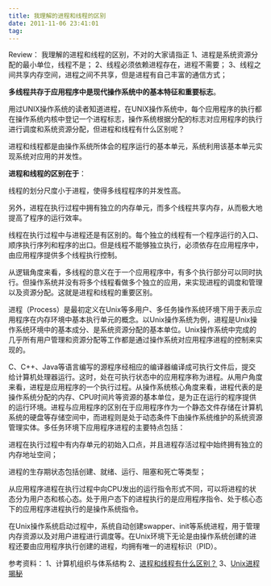 ```yaml
---
title: 我理解的进程和线程的区别
date: 2011-11-06 23:41:01
tag: 
---
```


Review：
我理解的进程和线程的区别，不对的大家请指正
1、进程是系统资源分配的最小单位，线程不是；
2、线程必须依赖进程存在，进程不需要；
3、线程之间共享内存空间，进程之间不共享，但是进程有自己丰富的通信方式；


**多线程共存于应用程序中是现代操作系统中的基本特征和重要标志**。


用过UNIX操作系统的读者知道进程，在UNIX操作系统中，每个应用程序的执行都在操作系统内核中登记一个进程标志，操作系统根据分配的标志对应用程序的执行进行调度和系统资源分配，但进程和线程有什么区别呢？


进程和线程都是由操作系统所体会的程序运行的基本单元，系统利用该基本单元实现系统对应用的并发性。


**进程和线程的区别在于**：

线程的划分尺度小于进程，使得多线程程序的并发性高。


另外，进程在执行过程中拥有独立的内存单元，而多个线程共享内存，从而极大地提高了程序的运行效率。


线程在执行过程中与进程还是有区别的。每个独立的线程有一个程序运行的入口、顺序执行序列和程序的出口。但是线程不能够独立执行，必须依存在应用程序中，由应用程序提供多个线程执行控制。


从逻辑角度来看，多线程的意义在于一个应用程序中，有多个执行部分可以同时执行。但操作系统并没有将多个线程看做多个独立的应用，来实现进程的调度和管理以及资源分配。这就是进程和线程的重要区别。


进程（Process）是最初定义在Unix等多用户、多任务操作系统环境下用于表示应用程序在内存环境中基本执行单元的概念。以Unix操作系统为例，进程是Unix操作系统环境中的基本成分、是系统资源分配的基本单位。Unix操作系统中完成的几乎所有用户管理和资源分配等工作都是通过操作系统对应用程序进程的控制来实现的。


C、C++、Java等语言编写的源程序经相应的编译器编译成可执行文件后，提交给计算机处理器运行。这时，处在可执行状态中的应用程序称为进程。从用户角度来看，进程是应用程序的一个执行过程。从操作系统核心角度来看，进程代表的是操作系统分配的内存、CPU时间片等资源的基本单位，是为正在运行的程序提供的运行环境。进程与应用程序的区别在于应用程序作为一个静态文件存储在计算机系统的硬盘等存储空间中，而进程则是处于动态条件下由操作系统维护的系统资源管理实体。多任务环境下应用程序进程的主要特点包括：


进程在执行过程中有内存单元的初始入口点，并且进程存活过程中始终拥有独立的内存地址空间；

进程的生存期状态包括创建、就绪、运行、阻塞和死亡等类型；

从应用程序进程在执行过程中向CPU发出的运行指令形式不同，可以将进程的状态分为用户态和核心态。处于用户态下的进程执行的是应用程序指令、处于核心态下的应用程序进程执行的是操作系统指令。



在Unix操作系统启动过程中，系统自动创建swapper、init等系统进程，用于管理内存资源以及对用户进程进行调度等。在Unix环境下无论是由操作系统创建的进程还要由应用程序执行创建的进程，均拥有唯一的进程标识（PID）。







参考资料：
1、计算机组织与体系结构
2、[进程和线程有什么区别？](http://zhidao.baidu.com/question/6604759.html)
3、[Unix进程揭秘](http://www.ibm.com/developerworks/cn/aix/library/au-unixprocess.html)












